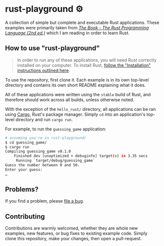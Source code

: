# rust-playground :gear:

A collection of simple but complete and executable Rust applications. These examples were primarily taken from *[The Book - The Rust Programming Language (2nd ed.)](https://doc.rust-lang.org/book/second-edition/index.html)* which I am reading in order to learn Rust.

## How to use "rust-playground"

> In order to run any of these applications, you will need Rust correctly installed on your computer. To install Rust, [follow the "Installation" instructions outlined here](https://doc.rust-lang.org/book/second-edition/ch01-01-installation.html).

To use the repository, first clone it. Each example is in its own top-level directory and contains its own short README explaining what it does.

All of these applications were written using the `stable` build of Rust, and therefore should work across all builds, unless otherwise noted.

With the exception of the `hello_rust/` directory, all applications can be ran using [Cargo](https://doc.rust-lang.org/cargo/), Rust's package manager. Simply `cd` into an application's top-level directory and run `cargo run`.

For example, to run the `guessing_game` application:

```sh
# assuming you're in rust-playground/
$ cd guessing_game/
$ cargo run
Compiling guessing_game v0.1.0
    Finished dev [unoptimized + debuginfo] target(s) in 3.35 secs
     Running `target/debug/guessing_game`
Guess the number between 0 and 50.
Enter your guess:
…
```

## Problems?

If you find a problem, please [file a bug](https://github.com/cedricium/rust-playground/issues/new).

## Contributing

Contributions are warmly welcomed, whether they are whole new examples, new features,
or bug fixes to existing example code. Simply clone this repository, make your changes, then open a pull-request.